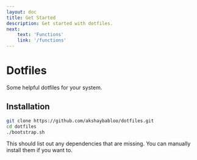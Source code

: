 ```yaml
---
layout: doc
title: Get Started
description: Get started with dotfiles.
next: 
    text: 'Functions'
    link: '/functions'
---
```


# Dotfiles

Some helpful dotfiles for your system.

## Installation

```sh
git clone https://github.com/akshaybabloo/dotfiles.git
cd dotfiles
./bootstrap.sh
```

This should list out any dependencies that are missing. You can manually install them if you want to.